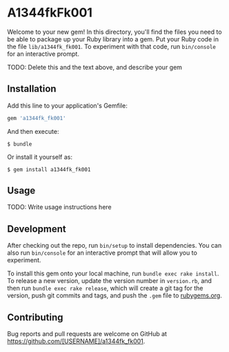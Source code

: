 # A1344fkFk001

Welcome to your new gem! In this directory, you'll find the files you need to be able to package up your Ruby library into a gem. Put your Ruby code in the file `lib/a1344fk_fk001`. To experiment with that code, run `bin/console` for an interactive prompt.

TODO: Delete this and the text above, and describe your gem

## Installation

Add this line to your application's Gemfile:

```ruby
gem 'a1344fk_fk001'
```

And then execute:

    $ bundle

Or install it yourself as:

    $ gem install a1344fk_fk001

## Usage

TODO: Write usage instructions here

## Development

After checking out the repo, run `bin/setup` to install dependencies. You can also run `bin/console` for an interactive prompt that will allow you to experiment.

To install this gem onto your local machine, run `bundle exec rake install`. To release a new version, update the version number in `version.rb`, and then run `bundle exec rake release`, which will create a git tag for the version, push git commits and tags, and push the `.gem` file to [rubygems.org](https://rubygems.org).

## Contributing

Bug reports and pull requests are welcome on GitHub at https://github.com/[USERNAME]/a1344fk_fk001.

